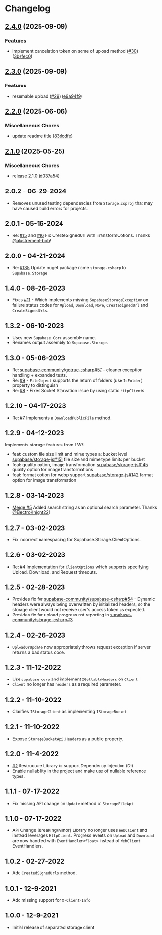 # Changelog

## [2.4.0](https://github.com/supabase-community/storage-csharp/compare/v2.3.0...v2.4.0) (2025-09-09)


### Features

* implement cancelation token on some of upload method ([#30](https://github.com/supabase-community/storage-csharp/issues/30)) ([3befec0](https://github.com/supabase-community/storage-csharp/commit/3befec0181de15459fa427e32bebc4b92d82c161))

## [2.3.0](https://github.com/supabase-community/storage-csharp/compare/v2.2.0...v2.3.0) (2025-09-09)


### Features

* resumable upload ([#29](https://github.com/supabase-community/storage-csharp/issues/29)) ([e9a94f9](https://github.com/supabase-community/storage-csharp/commit/e9a94f98e9d18b9c9448e77537f974e4c56e3134))

## [2.2.0](https://github.com/supabase-community/storage-csharp/compare/v2.1.0...v2.2.0) (2025-06-06)


### Miscellaneous Chores

* update readme title ([83dcdfe](https://github.com/supabase-community/storage-csharp/commit/83dcdfe6c3f153b63b1c493cfaf1d53b3ae9f737))

## [2.1.0](https://github.com/supabase-community/storage-csharp/compare/v2.0.2...v2.1.0) (2025-05-25)


### Miscellaneous Chores

* release 2.1.0 ([d037a54](https://github.com/supabase-community/storage-csharp/commit/d037a54a55dae8f4d7f13d57bcfb0d6c166472a9))

## 2.0.2 - 06-29-2024

- Removes unused testing dependencies from `Storage.csproj` that may have caused build errors for projects.

## 2.0.1 - 05-16-2024

- Re: [#15](https://github.com/supabase-community/storage-csharp/issues/15)
  and [#16](https://github.com/supabase-community/storage-csharp/pull/16)
  Fix CreateSignedUrl with TransformOptions. Thanks [@alustrement-bob](https://github.com/alustrement-bob)!

## 2.0.0 - 04-21-2024

- Re: [#135](https://github.com/supabase-community/supabase-csharp/issues/135) Update nuget package
  name `storage-csharp` to `Supabase.Storage`

## 1.4.0 - 08-26-2023

- Fixes [#11](https://github.com/supabase-community/storage-csharp/issues/11) - Which implements
  missing `SupabaseStorageException` on failure status codes for `Upload`, `Download`, `Move`, `CreateSignedUrl`
  and `CreateSignedUrls`.

## 1.3.2 - 06-10-2023

- Uses new `Supabase.Core` assembly name.
- Renames output assembly to `Supabase.Storage`.

## 1.3.0 - 05-06-2023

- Re: [supabase-community/gotrue-csharp#57](https://github.com/supabase-community/gotrue-csharp/pull/57) - cleaner
  exception handling + expanded tests.
- Re: [#9](https://github.com/supabase-community/storage-csharp/issues/9) - `FileObject` supports the return of
  folders (use `IsFolder`) property to distinguish
- Re: [#8](https://github.com/supabase-community/storage-csharp/issues/8) - Fixes Socket Starvation issue by using
  static `HttpClient`s

## 1.2.10 - 04-17-2023

- Re: [#7](https://github.com/supabase-community/storage-csharp/issues/7) Implements a `DownloadPublicFile` method.

## 1.2.9 - 04-12-2023

Implements storage features from LW7:

- feat: custom file size limit and mime types at bucket
  level [supabase/storage-js#151](https://github.com/supabase/storage-js/pull/151) file size and mime type limits per
  bucket
- feat: quality option, image transformation [supabase/storage-js#145](https://github.com/supabase/storage-js/pull/152)
  quality option for image transformations
- feat: format option for webp support [supabase/storage-js#142](https://github.com/supabase/storage-js/pull/142) format
  option for image transformation

## 1.2.8 - 03-14-2023

- [Merge #5](https://github.com/supabase-community/storage-csharp/pull/5) Added search string as an optional search
  parameter. Thanks [@ElectroKnight22](https://github.com/ElectroKnight22)!

## 1.2.7 - 03-02-2023

- Fix incorrect namespacing for Supabase.Storage.ClientOptions.

## 1.2.6 - 03-02-2023

- Re: [#4](https://github.com/supabase-community/storage-csharp/issues/4) Implementation for `ClientOptions` which
  supports specifying Upload, Download, and Request timeouts.

## 1.2.5 - 02-28-2023

- Provides fix
  for [supabase-community/supabase-csharp#54](https://github.com/supabase-community/supabase-csharp/issues/54) - Dynamic
  headers were always being overwritten by initialized headers, so the storage client would not receive user's access
  token as expected.
- Provides fix for upload progress not reporting
  in [supabase-community/storage-csharp#3](https://github.com/supabase-community/storage-csharp/issues/3)

## 1.2.4 - 02-26-2023

- `UploadOrUpdate` now appropriately throws request exception if server returns a bad status code.

## 1.2.3 - 11-12-2022

- Use `supabase-core` and implement `IGettableHeaders` on `Client`
- `Client` no longer has `headers` as a required parameter.

## 1.2.2 - 11-10-2022

- Clarifies `IStorageClient` as implementing `IStorageBucket`

## 1.2.1 - 11-10-2022

- Expose `StorageBucketApi.Headers` as a public property.

## 1.2.0 - 11-4-2022

- [#2](https://github.com/supabase-community/storage-csharp/issues/2) Restructure Library to support Dependency
  Injection (DI)
- Enable nullability in the project and make use of nullable reference types.

## 1.1.1 - 07-17-2022

- Fix missing API change on `Update` method of `StorageFileApi`

## 1.1.0 - 07-17-2022

- API Change [Breaking/Minor] Library no longer uses `WebClient` and instead leverages `HttpClient`. Progress events
  on `Upload` and `Download` are now handled with `EventHandler<float>` instead of `WebClient` EventHandlers.

## 1.0.2 - 02-27-2022

- Add `CreatedSignedUrls` method.

## 1.0.1 - 12-9-2021

- Add missing support for `X-Client-Info`

## 1.0.0 - 12-9-2021

- Initial release of separated storage client
